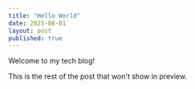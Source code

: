 ```yaml
---
title: "Hello World"
date: 2025-06-01
layout: post
published: true
---
```


Welcome to my tech blog!

<!--more-->

This is the rest of the post that won't show in preview.

